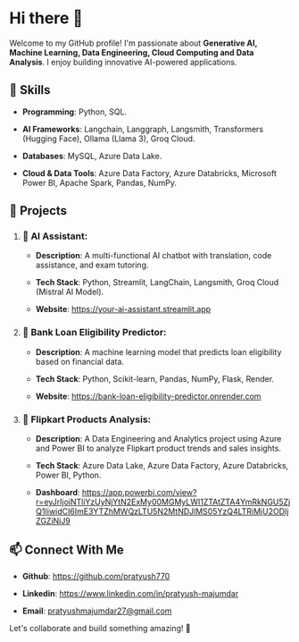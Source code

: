 # Hi there 👋
Welcome to my GitHub profile! I'm passionate about **Generative AI, Machine Learning, Data Engineering, Cloud Computing and Data Analysis**. I enjoy building innovative AI-powered applications.
## 🔧 Skills
- **Programming**: Python, SQL.
  
- **AI Frameworks**: Langchain, Langgraph, Langsmith, Transformers (Hugging Face), Ollama (Llama 3), Groq Cloud.
- **Databases**: MySQL, Azure Data Lake.
- **Cloud & Data Tools**: Azure Data Factory, Azure Databricks, Microsoft Power BI,  Apache Spark, Pandas, NumPy.
## 📌 Projects
1) ### 🤖 AI Assistant:
   - **Description**: A multi-functional AI chatbot with translation, code assistance, and exam tutoring.
     
   - **Tech Stack**: Python, Streamlit, LangChain, Langsmith, Groq Cloud (Mistral AI Model).
   - **Website**: https://your-ai-assistant.streamlit.app
   
2) ### 🏦  Bank Loan Eligibility Predictor:
   - **Description**: A machine learning model that predicts loan eligibility based on financial data.
     
   - **Tech Stack**: Python, Scikit-learn, Pandas, NumPy, Flask, Render.
   - **Website**: https://bank-loan-eligibility-predictor.onrender.com

3) ### 🛒  Flipkart Products Analysis:
   - **Description**: A Data Engineering and Analytics project using Azure and Power BI to analyze Flipkart product trends and sales insights.
     
   - **Tech Stack**: Azure Data Lake, Azure Data Factory, Azure Databricks, Power BI, Python.
   - **Dashboard**: https://app.powerbi.com/view?r=eyJrIjoiNTliYzUyNjYtN2ExMy00MGMyLWI1ZTAtZTA4YmRkNGU5ZjQ1IiwidCI6ImE3YTZhMWQzLTU5N2MtNDJlMS05YzQ4LTRiMjU2ODljZGZiNiJ9
## 📫 Connect With Me
- **Github**: https://github.com/pratyush770
  
- **Linkedin**: https://www.linkedin.com/in/pratyush-majumdar
- **Email**: pratyushmajumdar27@gmail.com
  
Let's collaborate and build something amazing! 🚀
